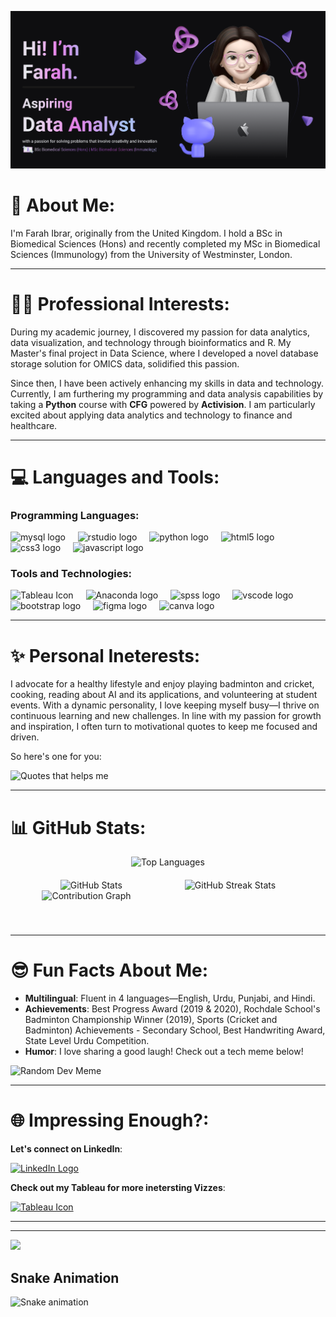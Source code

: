 ![Farah Ibrar's Github Banner](https://github.com/FarahIbrar/FarahIbrar/blob/main/Github%20Poster.png)

# 💫 About Me:
I'm Farah Ibrar, originally from the United Kingdom. I hold a BSc in Biomedical Sciences (Hons) and recently completed my MSc in Biomedical Sciences (Immunology) from the University of Westminster, London.

---

# 🕵️‍♀️ **Professional Interests:**
During my academic journey, I discovered my passion for data analytics, data visualization, and technology through bioinformatics and R. My Master's final project in Data Science, where I developed a novel database storage solution for OMICS data, solidified this passion.

Since then, I have been actively enhancing my skills in data and technology. Currently, I am furthering my programming and data analysis capabilities by taking a **Python** course with **CFG** powered by **Activision**. I am particularly excited about applying data analytics and technology to finance and healthcare.

---

# 💻 Languages and Tools:
### Programming Languages:
<div align="left">
    <img src="https://cdn.simpleicons.org/mysql/4479A1" height="40" alt="mysql logo"  />
  <img width="12" />
  <img src="https://cdn.jsdelivr.net/gh/devicons/devicon@latest/icons/rstudio/rstudio-original.svg" height="40" alt="rstudio logo" /> 
  <img width="12" />
  <img src="https://cdn.jsdelivr.net/gh/devicons/devicon/icons/python/python-original.svg" height="40" alt="python logo"  />
  <img width="12" />
  <img src="https://cdn.simpleicons.org/html5/E34F26" height="40" alt="html5 logo"  />
  <img width="12" />
  <img src="https://cdn.simpleicons.org/css3/1572B6" height="40" alt="css3 logo"  />
  <img width="12" />
  <img src="https://cdn.simpleicons.org/javascript/F7DF1E" height="40" alt="javascript logo"  />
  <img width="12" />
</div>


### Tools and Technologies:
<div align="left">
<img src="https://cdn.worldvectorlogo.com/logos/tableau-software.svg" alt="Tableau Icon" height="40">
  <img width="12" />
   <img src="https://cdn.jsdelivr.net/gh/devicons/devicon@latest/icons/anaconda/anaconda-original.svg" height="40" alt="Anaconda logo" />        
  <img width="12" />
  <img src="https://cdn.jsdelivr.net/gh/devicons/devicon/icons/spss/spss-original.svg" height="40" alt="spss logo"  />
  <img width="12" />
   <img src="https://cdn.simpleicons.org/visualstudiocode/007ACC" height="40" alt="vscode logo"  />
  <img width="12" />
  <img src="https://cdn.simpleicons.org/bootstrap/7952B3" height="40" alt="bootstrap logo"  />
  <img width="12" />
  <img src="https://cdn.jsdelivr.net/gh/devicons/devicon/icons/figma/figma-original.svg" height="40" alt="figma logo"  />
  <img width="12" />
  <img src="https://cdn.simpleicons.org/canva/00C4CC" height="40" alt="canva logo"  />
  <img width="12" />
  <div>

---

# ✨ Personal Ineterests:
I advocate for a healthy lifestyle and enjoy playing badminton and cricket, cooking, reading about AI and its applications, and volunteering at student events. With a dynamic personality, I love keeping myself busy—I thrive on continuous learning and new challenges. In line with my passion for growth and inspiration, I often turn to motivational quotes to keep me focused and driven. 

So here's one for you:

![Quotes that helps me](https://quotes-github-readme.vercel.app/api?type=horizontal&theme=tokyonight)

---

# 📊 GitHub Stats:

<!-- Container for the entire content -->
<div style="display: flex; flex-direction: column; align-items: center; width: 100%;">

  <!-- Languages section centered -->
  <div style="width: 100%; display: flex; justify-content: center; margin-bottom: 20px;">
    <img src="https://github-readme-stats.vercel.app/api/top-langs/?username=FarahIbrar&theme=algolia&hide_border=false&include_all_commits=false&count_private=false&layout=compact" alt="Top Languages" />
  </div>

  <!-- Stats and Streak side by side -->
<div style="display: flex; align-items: center; gap: 100px;">
  <img src="https://github-readme-stats.vercel.app/api?username=FarahIbrar&theme=algolia&hide_border=false&include_all_commits=false&count_private=false&hide_title=true" alt="GitHub Stats" /> 
<img src="https://github-readme-streak-stats.herokuapp.com/?user=FarahIbrar&theme=algolia&hide_border=false" alt="GitHub Streak Stats" />
</div>

  <!-- Contribution graph -->
  <div style="width: 80%; margin-bottom: 40px;">
    <img src="https://github-readme-activity-graph.vercel.app/graph?username=FarahIbrar&radius=16&theme=tokyo-night&area=true&order=5&hide_border=false&hide_title=true" style="width: 100%; height: auto;" alt="Contribution Graph" />
  </div>
  
</div>

---

# 😎 Fun Facts About Me: 
- **Multilingual**: Fluent in 4 languages—English, Urdu, Punjabi, and Hindi.
- **Achievements**: Best Progress Award (2019 & 2020), Rochdale School's Badminton Championship Winner (2019), Sports (Cricket and Badminton) Achievements - Secondary School, Best Handwriting Award, State Level Urdu Competition.
- **Humor**: I love sharing a good laugh! Check out a tech meme below!

<img src='https://memer-new.vercel.app/' style="height: 400px;" alt="Random Dev Meme"/>

---

# 🌐 Impressing Enough?:
**Let's connect on LinkedIn**: <div align="left">
  <a href="https://linkedin.com/in/farah-ibrar-a013b51a9">
    <img src="https://raw.githubusercontent.com/maurodesouza/profile-readme-generator/master/src/assets/icons/social/linkedin/default.svg" width="52" height="40" alt="LinkedIn Logo" />
  </a>
</div>

**Check out my Tableau for more inetersting Vizzes**: 

[<img src="https://cdn.worldvectorlogo.com/logos/tableau-software.svg" alt="Tableau Icon" height="40">](https://public.tableau.com/app/profile/farah.ibrar/vizzes)

---


---
[![](https://visitcount.itsvg.in/api?id=FarahIbrar&icon=0&color=6)](https://visitcount.itsvg.in)

###

## Snake Animation

![Snake animation](https://github.com/FarahIbrar/FarahIbrar/raw/output/dist/snake.svg)
